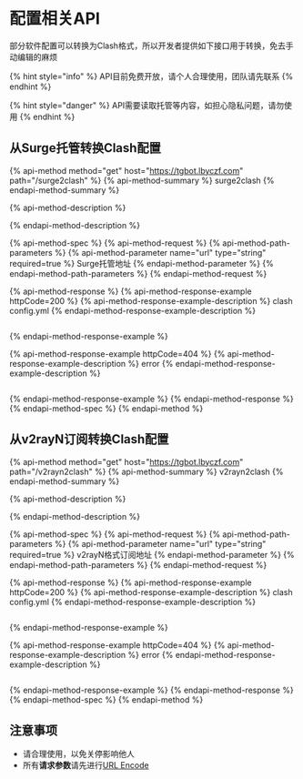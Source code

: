 # 配置相关API

部分软件配置可以转换为Clash格式，所以开发者提供如下接口用于转换，免去手动编辑的麻烦

{% hint style="info" %}
API目前免费开放，请个人合理使用，团队请先联系
{% endhint %}

{% hint style="danger" %}
API需要读取托管等内容，如担心隐私问题，请勿使用
{% endhint %}

## 从Surge托管转换Clash配置

{% api-method method="get" host="https://tgbot.lbyczf.com" path="/surge2clash" %}
{% api-method-summary %}
surge2clash
{% endapi-method-summary %}

{% api-method-description %}

{% endapi-method-description %}

{% api-method-spec %}
{% api-method-request %}
{% api-method-path-parameters %}
{% api-method-parameter name="url" type="string" required=true %}
 Surge托管地址
{% endapi-method-parameter %}
{% endapi-method-path-parameters %}
{% endapi-method-request %}

{% api-method-response %}
{% api-method-response-example httpCode=200 %}
{% api-method-response-example-description %}
clash config.yml
{% endapi-method-response-example-description %}

```

```
{% endapi-method-response-example %}

{% api-method-response-example httpCode=404 %}
{% api-method-response-example-description %}
error
{% endapi-method-response-example-description %}

```

```
{% endapi-method-response-example %}
{% endapi-method-response %}
{% endapi-method-spec %}
{% endapi-method %}

## 从v2rayN订阅转换Clash配置

{% api-method method="get" host="https://tgbot.lbyczf.com" path="/v2rayn2clash" %}
{% api-method-summary %}
v2rayn2clash
{% endapi-method-summary %}

{% api-method-description %}

{% endapi-method-description %}

{% api-method-spec %}
{% api-method-request %}
{% api-method-path-parameters %}
{% api-method-parameter name="url" type="string" required=true %}
v2rayN格式订阅地址
{% endapi-method-parameter %}
{% endapi-method-path-parameters %}
{% endapi-method-request %}

{% api-method-response %}
{% api-method-response-example httpCode=200 %}
{% api-method-response-example-description %}
clash config.yml
{% endapi-method-response-example-description %}

```

```
{% endapi-method-response-example %}

{% api-method-response-example httpCode=404 %}
{% api-method-response-example-description %}
error
{% endapi-method-response-example-description %}

```

```
{% endapi-method-response-example %}
{% endapi-method-response %}
{% endapi-method-spec %}
{% endapi-method %}

## 注意事项

* 请合理使用，以免关停影响他人
* 所有**请求参数**请先进行[URL Encode](http://tool.chinaz.com/tools/urlencode.aspx)



